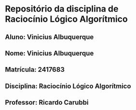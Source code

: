 # Repositório da disciplina de Raciocínio Lógico Algorítmico
## **Aluno:** Vinicius Albuquerque <br>
## **Nome:** Vinicius Albuquerque <br>
## **Matrícula:** 2417683 <br>
## **Disciplina:** Raciocínio Lógico Algorítmico <br>
## **Professor:** Ricardo Carubbi <br>
